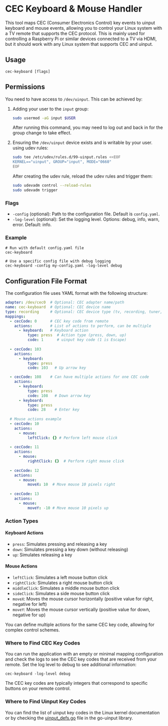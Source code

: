 # CEC Keyboard & Mouse Handler

This tool maps CEC (Consumer Electronics Control) key events to uinput keyboard and mouse events, allowing you to control your Linux system with a TV remote that supports the CEC protocol. This is mainly used for controlling a Raspberry Pi or similar devices connected to a TV via HDMI, but it should work with any Linux system that supports CEC and uinput.

## Usage

```
cec-keyboard [flags]
```

## Permissions

You need to have access to `/dev/uinput`. This can be achieved by:
1. Adding your user to the `input` group:
   ```bash
   sudo usermod -aG input $USER
   ```
   After running this command, you may need to log out and back in for the group change to take effect.

2. Ensuring the `/dev/uinput` device exists and is writable by your user. using udev rules:
   ```bash
   sudo tee /etc/udev/rules.d/99-uinput.rules <<EOF
   KERNEL=="uinput", GROUP="input", MODE="0660"
   EOF
   ```
   After creating the udev rule, reload the udev rules and trigger them:
   ```bash
   sudo udevadm control --reload-rules
   sudo udevadm trigger
   ```

### Flags

- `-config` (optional): Path to the configuration file. Default is `config.yaml`.
- `-log-level` (optional): Set the logging level. Options: debug, info, warn, error. Default: info.

### Example

```
# Run with default config.yaml file
cec-keyboard

# Use a specific config file with debug logging
cec-keyboard -config my-config.yaml -log-level debug
```

## Configuration File Format

The configuration file uses YAML format with the following structure:

```yaml
adapter: /dev/cec0  # Optional: CEC adapter name/path
name: cec-keyboard  # Optional: CEC device name
type: recording     # Optional: CEC device type (tv, recording, tuner, playback, audio)
mappings:
  - cecCode: 0      # CEC key code from remote
    actions:        # List of actions to perform, can be multiple
      - keyboard:   # Keyboard action
          type: press  # Action type (press, down, up)
          code: 1      # uinput key code (1 is Escape)
      
  - cecCode: 103
    actions:
      - keyboard:
          type: press
          code: 103   # Up arrow key

  - cecCode: 108    # Can have multiple actions for one CEC code
    actions:
      - keyboard:
          type: press
          code: 108   # Down arrow key
      - keyboard:
          type: press
          code: 28    # Enter key
          
  # Mouse actions example
  - cecCode: 10
    actions:
      - mouse:
          leftClick: {} # Perform left mouse click
          
  - cecCode: 11
    actions:
      - mouse:
          rightClick: {}  # Perform right mouse click
          
  - cecCode: 12
    actions:
      - mouse:
          moveX: 10  # Move mouse 10 pixels right
          
  - cecCode: 13
    actions:
      - mouse:
          moveY: -10 # Move mouse 10 pixels up
```

### Action Types

#### Keyboard Actions
- `press`: Simulates pressing and releasing a key
- `down`: Simulates pressing a key down (without releasing)
- `up`: Simulates releasing a key

#### Mouse Actions
- `leftClick`: Simulates a left mouse button click
- `rightClick`: Simulates a right mouse button click
- `middleClick`: Simulates a middle mouse button click
- `sideClick`: Simulates a side mouse button click
- `moveX`: Moves the mouse cursor horizontally (positive value for right, negative for left)
- `moveY`: Moves the mouse cursor vertically (positive value for down, negative for up)

You can define multiple actions for the same CEC key code, allowing for complex control schemes.

### Where to Find CEC Key Codes
You can run the application with an empty or minimal mapping configuration and check the logs to see the CEC key codes that are received from your remote. Set the log level to debug to see additional information:

```
cec-keyboard -log-level debug
```

The CEC key codes are typically integers that correspond to specific buttons on your remote control.

### Where to Find Uinput Key Codes
You can find the list of uinput key codes in the Linux kernel documentation or by checking the [uinput_defs.go](https://github.com/sashko/go-uinput/blob/c753d6644126b88b83f62844f29ee998e2bd3139/uinput_defs.go#L72) file in the go-uinput library.


